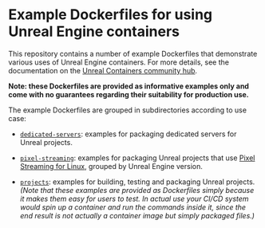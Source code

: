 # Example Dockerfiles for using Unreal Engine containers

This repository contains a number of example Dockerfiles that demonstrate various uses of Unreal Engine containers. For more details, see the documentation on the [Unreal Containers community hub](https://unrealcontainers.com).

**Note: these Dockerfiles are provided as informative examples only and come with no guarantees regarding their suitability for production use.**

The example Dockerfiles are grouped in subdirectories according to use case:

- [`dedicated-servers`](./dedicated-servers): examples for packaging dedicated servers for Unreal projects.

- [`pixel-streaming`](./pixel-streaming): examples for packaging Unreal projects that use [Pixel Streaming for Linux](https://adamrehn.com/articles/pixel-streaming-in-linux-containers/), grouped by Unreal Engine version.

- [`projects`](./projects): examples for building, testing and packaging Unreal projects. *(Note that these examples are provided as Dockerfiles simply because it makes them easy for users to test. In actual use your CI/CD system would spin up a container and run the commands inside it, since the end result is not actually a container image but simply packaged files.)*
